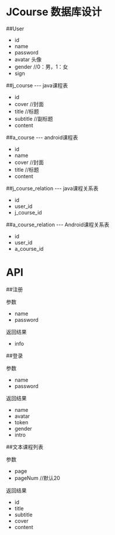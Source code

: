 # JCourse 数据库设计

##User

 - id
 - name
 - password
 - avatar 头像
 - gender  //0：男，1：女
 - sign

##j_course --- java课程表

 - id
 - cover //封面
 - title  //标题
 - subtitle  //副标题
 - content

##a_course --- android课程表

 - id
 - name
 - cover //封面
 - title  //标题
 - content

##j_course_relation --- java课程关系表

 - id
 - user_id
 - j_course_id

##a_course_relation --- Android课程关系表

 - id
 - user_id
 - a_course_id
 
# API

##注册

参数
 - name
 - password

返回结果

 - info
 
##登录

参数
 - name
 - password
 
返回结果
 - name
 - avatar
 - token
 - gender
 - intro
 
##文本课程列表

参数
 - page
 - pageNum //默认20
 
返回结果
 - id
 - title
 - subtitle
 - cover
 - content